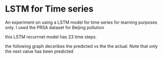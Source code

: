 <h1>LSTM for Time series</h1>
<p>An experiment on using a LSTM model for time series for learning purposes only. I used the PRSA dataset for Beijing pollution</p>
<p>this LSTM recurrnet model has 23 time steps.</p>
<p>the following graph decsribes the predicted vs the the actual. Note that only the next value has been predicted</p>
<img src="images/Beijing









  

